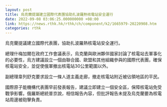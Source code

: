 ```yaml
---
layout: post
title: 烏克蘭提議建立國際代表團協助扎波羅熱核電站安全運行
date: 2022-09-08 03:06:25.000000000 +08:00
link: https://news.rthk.hk/rthk/ch/component/k2/1665979-20220908.htm
categories: rthk
---
```


烏克蘭提議建立國際代表團，協助扎波羅熱核電站安全運行。

總理什梅加爾在政府工作會議表示，烏克蘭與歐洲夥伴國家討論了核電站去軍事化的必要性，烏方建議設立一個由聯合國、歐盟和其他組織參與的國際代表團，確保核電站安全，並促使俄軍撤出核電站30公里範圍以外。

副總理韋列舒克要求設立一條人道主義走廊，撤走核電站附近被佔領地區的平民。

國際原子能機構代表團早前發表報告，建議立即建立一個安全區，保障核電站免受戰爭影響。俄羅斯總統普京說，相信報告內容，但批評報告未提及烏克蘭要為核電站周邊被砲擊負責。
